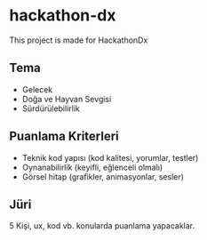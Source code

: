# hackathon-dx

This project is made for HackathonDx

## Tema

- Gelecek
- Doğa ve Hayvan Sevgisi
- Sürdürülebilirlik

## Puanlama Kriterleri

- Teknik kod yapısı (kod kalitesi, yorumlar, testler)
- Oynanabilirlik (keyifli, eğlenceli olmalı)
- Görsel hitap (grafikler, animasyonlar, sesler)

## Jüri

5 Kişi, ux, kod vb. konularda puanlama yapacaklar.
